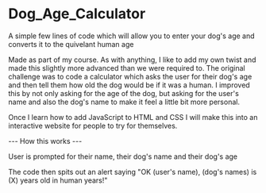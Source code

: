 # Dog_Age_Calculator

A simple few lines of code which will allow you to enter your dog's age and converts it to the quivelant human age

Made as part of my course. As with anything, I like to add my own twist and made this slightly more advanced than we were required to. The original challenge was to code a calculator which asks the user for their dog's age and then tell them how old the dog would be if it was a human. I improved this by not only asking for the age of the dog, but asking for the user's name and also the dog's name to make it feel a little bit more personal.

Once I learn how to add JavaScript to HTML and CSS I will make this into an interactive website for people to try for themselves.

--- How this works ---

User is prompted for their name, their dog's name and their dog's age

The code then spits out an alert saying "OK (user's name), (dog's names) is (X) years old in human years!"
